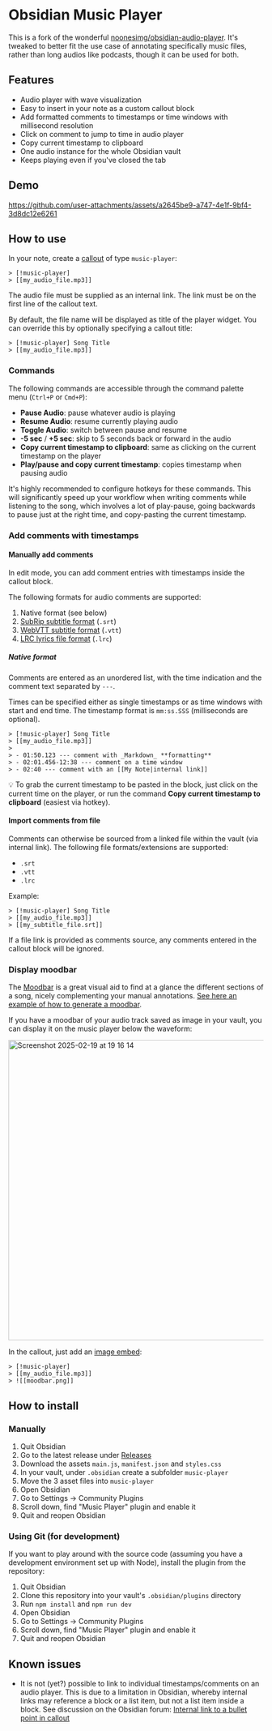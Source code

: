 # Obsidian Music Player

This is a fork of the wonderful [noonesimg/obsidian-audio-player](https://github.com/noonesimg/obsidian-audio-player). It's tweaked to better fit the use case of annotating specifically music files, rather than long audios like podcasts, though it can be used for both.

## Features

- Audio player with wave visualization
- Easy to insert in your note as a custom callout block
- Add formatted comments to timestamps or time windows with millisecond resolution
- Click on comment to jump to time in audio player
- Copy current timestamp to clipboard
- One audio instance for the whole Obsidian vault
- Keeps playing even if you've closed the tab

## Demo

https://github.com/user-attachments/assets/a2645be9-a747-4e1f-9bf4-3d8dc12e6261

## How to use

In your note, create a [callout](https://help.obsidian.md/Editing+and+formatting/Callouts) of type `music-player`:

```
> [!music-player]
> [[my_audio_file.mp3]]
```

The audio file must be supplied as an internal link. The link must be on the first line of the callout text.

By default, the file name will be displayed as title of the player widget. You can override this by optionally specifying a callout title:

```
> [!music-player] Song Title
> [[my_audio_file.mp3]]
```

### Commands

The following commands are accessible through the command palette menu (`Ctrl+P` or `Cmd+P`):

- **Pause Audio**: pause whatever audio is playing
- **Resume Audio**: resume currently playing audio
- **Toggle Audio**: switch between pause and resume
- **-5 sec** / **+5 sec**: skip to 5 seconds back or forward in the audio
- **Copy current timestamp to clipboard**: same as clicking on the current timestamp on the player
- **Play/pause and copy current timestamp**: copies timestamp when pausing audio

It's highly recommended to configure hotkeys for these commands. This will significantly speed up your workflow when writing comments while listening to the song, which involves a lot of play-pause, going backwards to pause just at the right time, and copy-pasting the current timestamp.

### Add comments with timestamps

#### Manually add comments

In edit mode, you can add comment entries with timestamps inside the callout block.

The following formats for audio comments are supported:
1. Native format (see below)
2. [SubRip subtitle format](https://en.wikipedia.org/wiki/SubRip#Format) (`.srt`)
3. [WebVTT subtitle format](https://en.wikipedia.org/wiki/WebVTT) (`.vtt`)
4. [LRC lyrics file format](https://en.wikipedia.org/wiki/LRC_(file_format)) (`.lrc`)

##### Native format

Comments are entered as an unordered list, with the time indication and the comment text separated by `---`.

Times can be specified either as single timestamps or as time windows with start and end time. The timestamp format is `mm:ss.SSS` (milliseconds are optional).

```
> [!music-player] Song Title
> [[my_audio_file.mp3]]
>
> - 01:50.123 --- comment with _Markdown_ **formatting**
> - 02:01.456-12:38 --- comment on a time window
> - 02:40 --- comment with an [[My Note|internal link]]
```

:bulb: To grab the current timestamp to be pasted in the block, just click on the current time on the player, or run the command **Copy current timestamp to clipboard** (easiest via hotkey).

#### Import comments from file

Comments can otherwise be sourced from a linked file within the vault (via internal link). The following file formats/extensions are supported:
- `.srt`
- `.vtt`
- `.lrc`

Example:

```
> [!music-player] Song Title
> [[my_audio_file.mp3]]
> [[my_subtitle_file.srt]]
```

If a file link is provided as comments source, any comments entered in the callout block will be ignored.

### Display moodbar

The [Moodbar](https://en.wikipedia.org/wiki/Moodbar) is a great visual aid to find at a glance the different sections of a song, nicely complementing your manual annotations. [See here an example of how to generate a moodbar](https://www.hackitu.de/pymood/).

If you have a moodbar of your audio track saved as image in your vault, you can display it on the music player below the waveform:

<img width="593" alt="Screenshot 2025-02-19 at 19 16 14" src="https://github.com/user-attachments/assets/e0fb71b1-9eac-4775-b5b0-d769fd0eac9a" />

In the callout, just add an [image embed](https://help.obsidian.md/Linking+notes+and+files/Embed+files#Embed%20an%20image%20in%20a%20note):

```
> [!music-player]
> [[my_audio_file.mp3]]
> ![[moodbar.png]]
```


## How to install

### Manually

1. Quit Obsidian
2. Go to the latest release under [Releases](https://github.com/catetrai/obsidian-audio-player/releases)
3. Download the assets `main.js`, `manifest.json` and `styles.css`
4. In your vault, under `.obsidian` create a subfolder `music-player`
5. Move the 3 asset files into `music-player`
6. Open Obsidian
7. Go to Settings -> Community Plugins
8. Scroll down, find "Music Player" plugin and enable it
9. Quit and reopen Obsidian

### Using Git (for development)

If you want to play around with the source code (assuming you have a development environment set up with Node), install the plugin from the repository:

1. Quit Obsidian
2. Clone this repository into your vault's `.obsidian/plugins` directory
3. Run `npm install` and `npm run dev`
4. Open Obsidian
5. Go to Settings -> Community Plugins
6. Scroll down, find "Music Player" plugin and enable it
7. Quit and reopen Obsidian

## Known issues

- It is not (yet?) possible to link to individual timestamps/comments on an audio player. This is due to a limitation in Obsidian, whereby internal links may reference a block or a list item, but not a list item inside a block. See discussion on the Obsidian forum: [Internal link to a bullet point in callout](https://forum.obsidian.md/t/internal-link-to-a-bullet-point-in-callout/47698)
